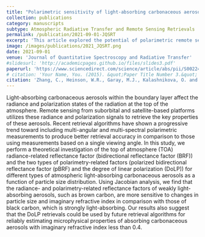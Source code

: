 ```yaml
---
title: "Polarimetric sensitivity of light-absorbing carbonaceous aerosols over ocean: A theoretical assessment"
collection: publications
category: manuscripts
subtype: Atmospheric Radiative Transfer and Remote Sensing Retrievals
permalink: /publication/2021-09-01-JQSRT
excerpt: 'This article explored the potential of polarimetric remote sensing for retrieving information on particle size and composition.'
image: /images/publications/2021_JQSRT.png
date: 2021-09-01
venue: 'Journal of Quantitative Spectroscopy and Radiative Transfer'
#slidesurl: 'http://academicpages.github.io/files/slides3.pdf'
paperurl: 'https://www.sciencedirect.com/science/article/abs/pii/S0022407321002521'
# citation: 'Your Name, You. (2015). &quot;Paper Title Number 3.&quot; <i>Journal 1</i>. 1(3).'
citation: 'Zhang, C., Heinson, W.R., Garay, M.J., Kalashnikova, O. and Chakrabarty, R.K., 2021. Polarimetric sensitivity of light-absorbing carbonaceous aerosols over ocean: A theoretical assessment. Journal of Quantitative Spectroscopy and Radiative Transfer, 272, p.107759.'
---
```


<!--more-->
<!-- #details of this work -->

Light-absorbing carbonaceous aerosols within the boundary layer affect the radiance and polarization states of the radiation at the top of the atmosphere. Remote sensing from suborbital and satellite-based platforms utilizes these radiance and polarization signals to retrieve the key properties of these aerosols. Recent retrieval algorithms have shown a progressive trend toward including multi-angular and multi-spectral polarimetric measurements to produce better retrieval accuracy in comparison to those using measurements based on a single viewing angle. In this study, we perform a theoretical investigation of the top of atmosphere (TOA) radiance-related reflectance factor (bidirectional reflectance factor (BRF)) and the two types of polarimetry-related factors (polarized bidirectional reflectance factor (pBRF) and the degree of linear polarization (DoLP)) for different types of atmospheric light-absorbing carbonaceous aerosols as a function of particle size distribution. Using Jacobian analysis, we find that the radiance- and polarimetry-related reflectance factors of weakly light-absorbing aerosols, such as brown carbon, are more sensitive to changes in particle size and imaginary refractive index in comparison with those of black carbon, which is strongly light-absorbing. Our results also suggest that the DoLP retrievals could be used by future retrieval algorithms for reliably estimating microphysical properties of absorbing carbonaceous aerosols with imaginary refractive index less than 0.4.